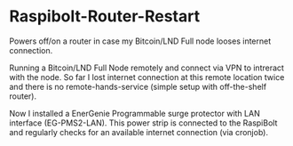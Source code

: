 # Raspibolt-Router-Restart
Powers off/on a router in case my Bitcoin/LND Full node looses internet connection.

Running a Bitcoin/LND Full Node remotely and connect via VPN to intreract with the node. So far I lost internet connection at this remote location twice and there is no remote-hands-service (simple setup with off-the-shelf router).

Now I installed a EnerGenie Programmable surge protector with LAN interface (EG-PMS2-LAN). This power strip is connected to 
the RaspiBolt and regularly checks for an available internet connection (via cronjob). 
